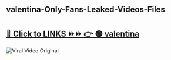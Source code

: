 
 ## valentina-Only-Fans-Leaked-Videos-Files

# <h2><a href="https://mediaupload.pro?valentina">🔗 Click to LINKS ⏩⏩ 👉 🟢 valentina </a></h2>

<a href="https://mediaupload.pro?valentina" rel="nofollow" data-target="animated-image.originalLink"><img src="https://i.ibb.co.com/xMMVF88/686577567.gif" alt="Viral Video Original" style="max-width: 100%; display: inline-block;" data-target="animated-image.originalImage"></a>